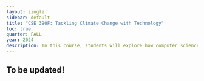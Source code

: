 ```yaml
---
layout: single
sidebar: default
title: "CSE 390F: Tackling Climate Change with Technology"
toc: true 
quarter: FALL
year: 2024
description: In this course, students will explore how computer science can be harnessed to address the challenges that climate change presents. 
---
```


## To be updated!